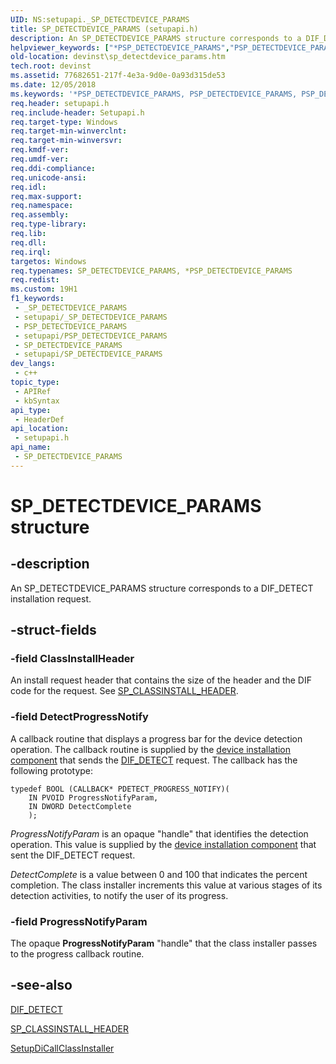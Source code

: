 ```yaml
---
UID: NS:setupapi._SP_DETECTDEVICE_PARAMS
title: SP_DETECTDEVICE_PARAMS (setupapi.h)
description: An SP_DETECTDEVICE_PARAMS structure corresponds to a DIF_DETECT installation request.
helpviewer_keywords: ["*PSP_DETECTDEVICE_PARAMS","PSP_DETECTDEVICE_PARAMS","PSP_DETECTDEVICE_PARAMS structure pointer [Device and Driver Installation]","SP_DETECTDEVICE_PARAMS","SP_DETECTDEVICE_PARAMS structure [Device and Driver Installation]","devinst.sp_detectdevice_params","di-struct_6de1fd38-be9a-42e6-ae10-5825aef12880.xml","setupapi/PSP_DETECTDEVICE_PARAMS","setupapi/SP_DETECTDEVICE_PARAMS"]
old-location: devinst\sp_detectdevice_params.htm
tech.root: devinst
ms.assetid: 77682651-217f-4e3a-9d0e-0a93d315de53
ms.date: 12/05/2018
ms.keywords: '*PSP_DETECTDEVICE_PARAMS, PSP_DETECTDEVICE_PARAMS, PSP_DETECTDEVICE_PARAMS structure pointer [Device and Driver Installation], SP_DETECTDEVICE_PARAMS, SP_DETECTDEVICE_PARAMS structure [Device and Driver Installation], devinst.sp_detectdevice_params, di-struct_6de1fd38-be9a-42e6-ae10-5825aef12880.xml, setupapi/PSP_DETECTDEVICE_PARAMS, setupapi/SP_DETECTDEVICE_PARAMS'
req.header: setupapi.h
req.include-header: Setupapi.h
req.target-type: Windows
req.target-min-winverclnt: 
req.target-min-winversvr: 
req.kmdf-ver: 
req.umdf-ver: 
req.ddi-compliance: 
req.unicode-ansi: 
req.idl: 
req.max-support: 
req.namespace: 
req.assembly: 
req.type-library: 
req.lib: 
req.dll: 
req.irql: 
targetos: Windows
req.typenames: SP_DETECTDEVICE_PARAMS, *PSP_DETECTDEVICE_PARAMS
req.redist: 
ms.custom: 19H1
f1_keywords:
 - _SP_DETECTDEVICE_PARAMS
 - setupapi/_SP_DETECTDEVICE_PARAMS
 - PSP_DETECTDEVICE_PARAMS
 - setupapi/PSP_DETECTDEVICE_PARAMS
 - SP_DETECTDEVICE_PARAMS
 - setupapi/SP_DETECTDEVICE_PARAMS
dev_langs:
 - c++
topic_type:
 - APIRef
 - kbSyntax
api_type:
 - HeaderDef
api_location:
 - setupapi.h
api_name:
 - SP_DETECTDEVICE_PARAMS
---
```


# SP_DETECTDEVICE_PARAMS structure


## -description

An SP_DETECTDEVICE_PARAMS structure corresponds to a DIF_DETECT installation request.

## -struct-fields

### -field ClassInstallHeader

An install request header that contains the size of the header and the DIF code for the request. See <a href="https://docs.microsoft.com/windows/desktop/api/setupapi/ns-setupapi-sp_classinstall_header">SP_CLASSINSTALL_HEADER</a>.

### -field DetectProgressNotify

A callback routine that displays a progress bar for the device detection operation. The callback routine is supplied by the <a href="https://docs.microsoft.com/windows-hardware/drivers/install/system-provided-device-installation-components">device installation component</a> that sends the <a href="https://docs.microsoft.com/windows-hardware/drivers/install/dif-detect">DIF_DETECT</a> request. The callback has the following prototype:


```
typedef BOOL (CALLBACK* PDETECT_PROGRESS_NOTIFY)(
    IN PVOID ProgressNotifyParam,
    IN DWORD DetectComplete
    );
```


<i>ProgressNotifyParam</i> is an opaque "handle" that identifies the detection operation. This value is supplied by the <a href="https://docs.microsoft.com/windows-hardware/drivers/install/system-provided-device-installation-components">device installation component</a> that sent the DIF_DETECT request. 

<i>DetectComplete</i> is a value between 0 and 100 that indicates the percent completion. The class installer increments this value at various stages of its detection activities, to notify the user of its progress.

### -field ProgressNotifyParam

The opaque <b>ProgressNotifyParam</b> "handle" that the class installer passes to the progress callback routine.

## -see-also

<a href="https://docs.microsoft.com/windows-hardware/drivers/install/dif-detect">DIF_DETECT</a>



<a href="https://docs.microsoft.com/windows/desktop/api/setupapi/ns-setupapi-sp_classinstall_header">SP_CLASSINSTALL_HEADER</a>



<a href="https://docs.microsoft.com/windows/desktop/api/setupapi/nf-setupapi-setupdicallclassinstaller">SetupDiCallClassInstaller</a>

